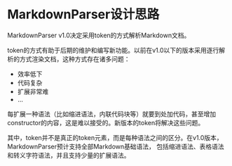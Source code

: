 # MarkdownParser设计思路

MarkdownParser v1.0决定采用token的方式解析Markdown文档。

token的方式有助于后期的维护和编写新功能。以前在v1.0以下的版本采用逐行解析的方式渲染文档，这种方式存在诸多问题：

- 效率低下
- 代码复杂
- 扩展非常难
- ...

每扩展一种语法（比如缩进语法，内联代码块等）就要到处加代码，甚至增加constructor的内容，这是难以接受的。新版本的token将解决这些问题。

其中，token并不是真正的token元素，而是每种语法之间的区分。在v1.0版本，MarkdownParser预计支持全部Markdown基础语法，
包括缩进语法、表格语法和转义字符语法，并且支持少量的扩展语法。

